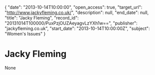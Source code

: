 {
  "date": "2013-10-14T10:00:00", 
  "open_access": true, 
  "target_url": "http://www.jackyfleming.co.uk/", 
  "description": null, 
  "end_date": null, 
  "title": "Jacky Fleming", 
  "record_id": "20131014T100000/PuxPzjOUZAeyagvLzYXh1w==", 
  "publisher": "jackyfleming.co.uk", 
  "start_date": "2013-10-14T10:00:00Z", 
  "subject": "Women's Issues"
}

# Jacky Fleming

None